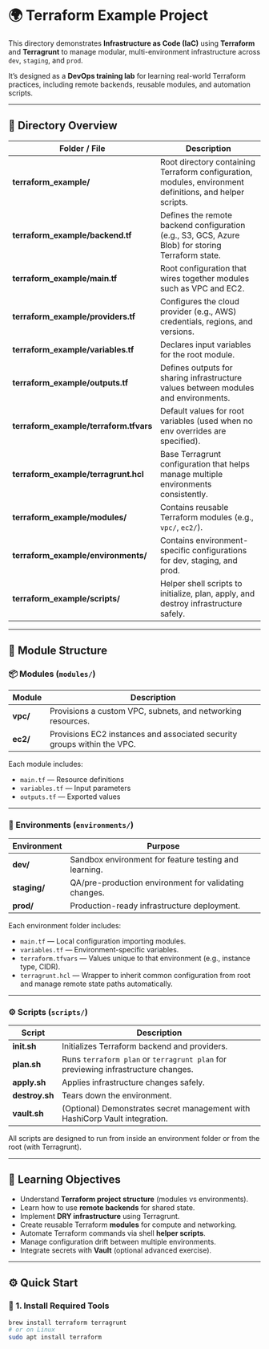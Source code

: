 # 🌍 Terraform Example Project

This directory demonstrates **Infrastructure as Code (IaC)** using **Terraform** and **Terragrunt** to manage modular, multi-environment infrastructure across `dev`, `staging`, and `prod`.  

It’s designed as a **DevOps training lab** for learning real-world Terraform practices, including remote backends, reusable modules, and automation scripts.

---

## 📁 Directory Overview

| Folder / File | Description |
|----------------|-------------|
| **terraform_example/** | Root directory containing Terraform configuration, modules, environment definitions, and helper scripts. |
| **terraform_example/backend.tf** | Defines the remote backend configuration (e.g., S3, GCS, Azure Blob) for storing Terraform state. |
| **terraform_example/main.tf** | Root configuration that wires together modules such as VPC and EC2. |
| **terraform_example/providers.tf** | Configures the cloud provider (e.g., AWS) credentials, regions, and versions. |
| **terraform_example/variables.tf** | Declares input variables for the root module. |
| **terraform_example/outputs.tf** | Defines outputs for sharing infrastructure values between modules and environments. |
| **terraform_example/terraform.tfvars** | Default values for root variables (used when no env overrides are specified). |
| **terraform_example/terragrunt.hcl** | Base Terragrunt configuration that helps manage multiple environments consistently. |
| **terraform_example/modules/** | Contains reusable Terraform modules (e.g., `vpc/`, `ec2/`). |
| **terraform_example/environments/** | Contains environment-specific configurations for dev, staging, and prod. |
| **terraform_example/scripts/** | Helper shell scripts to initialize, plan, apply, and destroy infrastructure safely. |

---

## 🧩 Module Structure

### 📦 Modules (`modules/`)
| Module | Description |
|---------|-------------|
| **vpc/** | Provisions a custom VPC, subnets, and networking resources. |
| **ec2/** | Provisions EC2 instances and associated security groups within the VPC. |

Each module includes:
- `main.tf` — Resource definitions  
- `variables.tf` — Input parameters  
- `outputs.tf` — Exported values  

---

### 🌱 Environments (`environments/`)
| Environment | Purpose |
|--------------|----------|
| **dev/** | Sandbox environment for feature testing and learning. |
| **staging/** | QA/pre-production environment for validating changes. |
| **prod/** | Production-ready infrastructure deployment. |

Each environment folder includes:
- `main.tf` — Local configuration importing modules.  
- `variables.tf` — Environment-specific variables.  
- `terraform.tfvars` — Values unique to that environment (e.g., instance type, CIDR).  
- `terragrunt.hcl` — Wrapper to inherit common configuration from root and manage remote state paths automatically.

---

### ⚙️ Scripts (`scripts/`)
| Script | Description |
|--------|--------------|
| **init.sh** | Initializes Terraform backend and providers. |
| **plan.sh** | Runs `terraform plan` or `terragrunt plan` for previewing infrastructure changes. |
| **apply.sh** | Applies infrastructure changes safely. |
| **destroy.sh** | Tears down the environment. |
| **vault.sh** | (Optional) Demonstrates secret management with HashiCorp Vault integration. |

All scripts are designed to run from inside an environment folder or from the root (with Terragrunt).

---

## 🧠 Learning Objectives

- Understand **Terraform project structure** (modules vs environments).  
- Learn how to use **remote backends** for shared state.  
- Implement **DRY infrastructure** using Terragrunt.  
- Create reusable Terraform **modules** for compute and networking.  
- Automate Terraform commands via shell **helper scripts**.  
- Manage configuration drift between multiple environments.  
- Integrate secrets with **Vault** (optional advanced exercise).  

---

## ⚙️ Quick Start

### 🧱 1. Install Required Tools
```bash
brew install terraform terragrunt
# or on Linux
sudo apt install terraform
